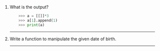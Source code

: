 1. What is the output?

    ```python
        >>> a = [[]]*3
        >>> a[1].append(1)
        >>> print(a)
    ```
    ---------------------------------------

2. Write a function to manipulate the given date of birth.
    
    ---------------------------------------